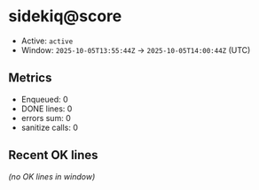 # sidekiq@score

- Active: `active`
- Window: `2025-10-05T13:55:44Z` → `2025-10-05T14:00:44Z` (UTC)

## Metrics
- Enqueued: 0
- DONE lines: 0
- errors sum: 0
- sanitize calls: 0

## Recent OK lines
_(no OK lines in window)_
